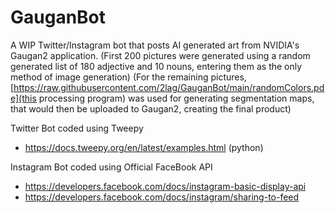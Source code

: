 # GauganBot
A WIP Twitter/Instagram bot that posts AI generated art from NVIDIA's Gaugan2 application.
(First 200 pictures were generated using a random generated list of 180 adjective and 10 nouns, entering them as the only method of image generation)
(For the remaining pictures, [https://raw.githubusercontent.com/2lag/GauganBot/main/randomColors.pde](this processing program) was used for generating segmentation maps, that would then  be uploaded to Gaugan2, creating the final product)

Twitter Bot coded using Tweepy
 - https://docs.tweepy.org/en/latest/examples.html (python)

Instagram Bot coded using Official FaceBook API
 - https://developers.facebook.com/docs/instagram-basic-display-api
 - https://developers.facebook.com/docs/instagram/sharing-to-feed
